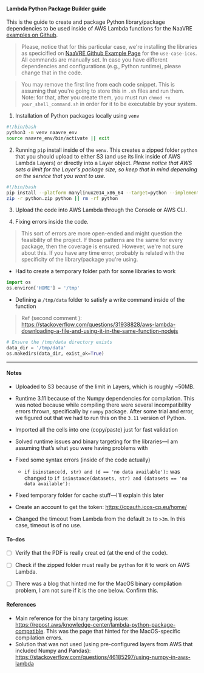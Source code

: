 #### Lambda Python Package Builder guide
This is the guide to create and package Python library/package dependencies to be used inside of AWS Lambda functions for the NaaVRE [examples on Github](https://github.com/QCDIS/tmp-devops-test-workflows).

> Please, notice that for this particular case, we're installing the libraries as specicified on [NaaVRE Github Example Page](https://github.com/QCDIS/tmp-devops-test-workflows) for the `use-case-icos`. All commands are manually set. In case you have different dependencies and configurations (e.g., Python runtime), please change that in the code.

> You may remove the first line from each code snippet. This is assuming that you're going to store this in `.sh` files and run them. Note: for that, after you create them, you must run `chmod +x your_shell_command.sh` in order for it to be executable by your system.
1. Installation of Python packages locally using `venv`
```sh
#!/bin/bash
python3 -m venv naavre_env
source naavre_env/bin/activate || exit
```

2. Running `pip` install inside of the `venv`. This creates a zipped folder `python` that you should upload to either S3 (and use its link inside of AWS Lambda Layers) or directly into a Layer object. _Please notice that AWS sets a limit for the Layer's package size, so keep that in mind depending on the service that you want to use._
```sh
#!/bin/bash
pip install --platform manylinux2014_x86_64 --target=python --implementation cp --python-version 3.11 --only-binary=:all: --upgrade icoscp==0.2.2 icoscp_core==0.3.9 matplotlib python-slugify || exit
zip -r python.zip python || rm -rf python
```

3. Upload the code into AWS Lambda through the Console or AWS CLI.

4. Fixing errors inside the code.
> This sort of errors are more open-ended and might question the feasibility of the project. If those patterns are the same for every package, then the coverage is ensured. However, we're not sure about this. If you have any time error, probably is related with the specificity of the library/package you're using.
- Had to create a temporary folder path for some libraries to work
```py
import os
os.environ['HOME'] = '/tmp'
```
- Defining a `/tmp/data` folder to satisfy a write command inside of the function
> Ref (second comment    ): https://stackoverflow.com/questions/31938828/aws-lambda-downloading-a-file-and-using-it-in-the-same-function-nodejs
```py
# Ensure the /tmp/data directory exists
data_dir = '/tmp/data'
os.makedirs(data_dir, exist_ok=True)
```

---

#### Notes
- Uploaded to S3 because of the limit in Layers, which is roughly ~50MB.
- Runtime 3.11 because of the Numpy dependencies for compilation. This was noted because while compiling there were several incompatibility errors thrown, specifically by `numpy` package. After some trial and error, we figured out that we had to run this on the `3.11` version of Python.

- ⁠Imported all the cells into one (copy/paste) just for fast validation
- ⁠⁠Solved runtime issues and binary targeting for the libraries—I am assuming that’s what you were having problems with
- ⁠⁠Fixed some syntax errors (inside of the code actually)
     - `if isinstance(d, str) and (d == 'no data available'):` was changed to `if isinstance(datasets, str) and (datasets == 'no data available'):`
- ⁠⁠Fixed temporary folder for cache stuff—I’ll explain this later
- Create an account to get the token: https://cpauth.icos-cp.eu/home/
- Changed the timeout from Lambda from the default `3s` to `>3m`. In this case, timeout is of no use.

#### To-dos
- [ ] Verify that the PDF is really creat    ed (at the end of the code).
- [ ] Check if the zipped folder must really be `python` for it to work on AWS Lambda.
- [ ] There was a blog that hinted me for the MacOS binary compilation problem, I am not sure if it is the one below. Confirm this.


#### References
- Main reference for the binary targeting issue: https://repost.aws/knowledge-center/lambda-python-package-compatible. This was the page that hinted for the MacOS-specific compilation errors.
- Solution that was not used (using pre-configured layers from AWS that included Numpy and Pandas): https://stackoverflow.com/questions/46185297/using-numpy-in-aws-lambda